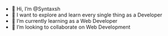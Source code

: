 - 👋 Hi, I’m @Syntaxsh
- 👀 I want to explore and learn every single thing as a Developer
- 🌱 I’m currently learning as a Web Developer
- 💞️ I’m looking to collaborate on Web Development

<!---
Syntaxsh/Syntaxsh is a ✨ special ✨ repository because its `README.md` (this file) appears on your GitHub profile.
You can click the Preview link to take a look at your changes.
--->
